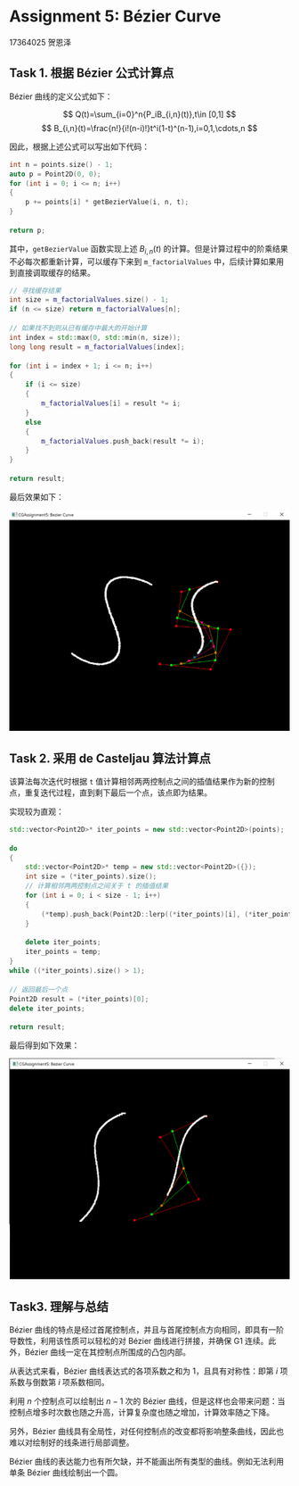 # Assignment 5: Bézier Curve
17364025 贺恩泽

## Task 1. 根据 Bézier 公式计算点

Bézier 曲线的定义公式如下：

$$ Q(t)=\sum_{i=0}^n{P_iB_{i,n}(t)},t\in [0,1] $$
$$ B_{i,n}(t)=\frac{n!}{i!(n-i)!}t^i(1-t)^(n-1),i=0,1,\cdots,n $$

因此，根据上述公式可以写出如下代码：

```cpp
int n = points.size() - 1;
auto p = Point2D(0, 0);
for (int i = 0; i <= n; i++)
{
    p += points[i] * getBezierValue(i, n, t);
}

return p;
```

其中，`getBezierValue` 函数实现上述 $B_{i,n}(t)$ 的计算。但是计算过程中的阶乘结果不必每次都重新计算，可以缓存下来到 `m_factorialValues` 中，后续计算如果用到直接调取缓存的结果。

```cpp
// 寻找缓存结果
int size = m_factorialValues.size() - 1;
if (n <= size) return m_factorialValues[n];

// 如果找不到则从已有缓存中最大的开始计算
int index = std::max(0, std::min(n, size));
long long result = m_factorialValues[index];

for (int i = index + 1; i <= n; i++)
{
    if (i <= size)
    {
        m_factorialValues[i] = result *= i;
    }
    else
    {
        m_factorialValues.push_back(result *= i);
    }
}

return result;
```

最后效果如下：

![task1](task1.png)

## Task 2. 采用 de Casteljau 算法计算点

该算法每次迭代时根据 `t` 值计算相邻两两控制点之间的插值结果作为新的控制点，重复迭代过程，直到剩下最后一个点，该点即为结果。

实现较为直观：

```cpp
std::vector<Point2D>* iter_points = new std::vector<Point2D>(points);

do 
{
    std::vector<Point2D>* temp = new std::vector<Point2D>({});
    int size = (*iter_points).size();
    // 计算相邻两两控制点之间关于 t 的插值结果
    for (int i = 0; i < size - 1; i++)
    {
        (*temp).push_back(Point2D::lerp((*iter_points)[i], (*iter_points)[i + 1], t));
    }

    delete iter_points;
    iter_points = temp;
}
while ((*iter_points).size() > 1);

// 返回最后一个点
Point2D result = (*iter_points)[0];
delete iter_points;

return result;
```

最后得到如下效果：

![task2](task2.png)

## Task3. 理解与总结

Bézier 曲线的特点是经过首尾控制点，并且与首尾控制点方向相同，即具有一阶导数性，利用该性质可以轻松的对 Bézier 曲线进行拼接，并确保 G1 连续。此外，Bézier 曲线一定在其控制点所围成的凸包内部。

从表达式来看，Bézier 曲线表达式的各项系数之和为 $1$，且具有对称性：即第 $i$ 项系数与倒数第 $i$ 项系数相同。

利用 $n$ 个控制点可以绘制出 $n-1$ 次的 Bézier 曲线，但是这样也会带来问题：当控制点增多时次数也随之升高，计算复杂度也随之增加，计算效率随之下降。

另外，Bézier 曲线具有全局性，对任何控制点的改变都将影响整条曲线，因此也难以对绘制好的线条进行局部调整。

Bézier 曲线的表达能力也有所欠缺，并不能画出所有类型的曲线。例如无法利用单条 Bézier 曲线绘制出一个圆。
